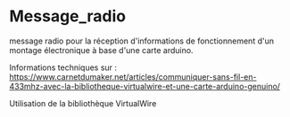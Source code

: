 # Message_radio
message radio pour la réception d'informations de fonctionnement d'un montage électronique à base d'une carte arduino.

Informations techniques sur :
https://www.carnetdumaker.net/articles/communiquer-sans-fil-en-433mhz-avec-la-bibliotheque-virtualwire-et-une-carte-arduino-genuino/

Utilisation de la bibliothèque VirtualWire


